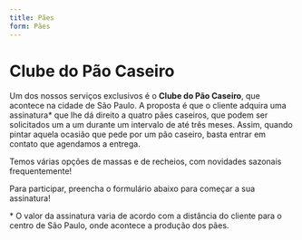 ```yaml
---
title: Pães
form: Pães
---
```

# Clube do Pão Caseiro

Um dos nossos serviços exclusivos é o **Clube do Pão Caseiro**, que acontece na cidade de São Paulo. A proposta é que o cliente adquira uma assinatura* que lhe dá direito a quatro pães caseiros, que podem ser solicitados um a um durante um intervalo de até três meses. Assim, quando pintar aquela ocasião que pede por um pão caseiro, basta entrar em contato que agendamos a entrega.

Temos várias opções de massas e de recheios, com novidades sazonais frequentemente!

Para participar, preencha o formulário abaixo para começar a sua assinatura!

\* O valor da assinatura varia de acordo com a distância do cliente para o centro de São Paulo, onde acontece a produção dos pães.
